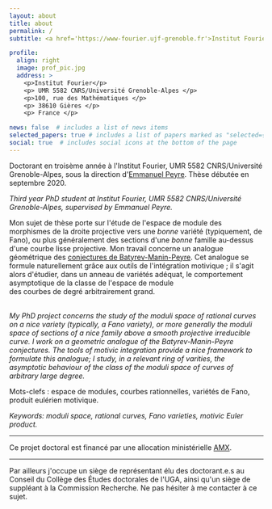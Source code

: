 ```yaml
---
layout: about
title: about
permalink: /
subtitle: <a href='https://www-fourier.ujf-grenoble.fr'>Institut Fourier</a>,  <a href='https://www.univ-grenoble-alpes.fr/'>Université Grenoble-Alpes</a>. 

profile:
  align: right
  image: prof_pic.jpg
  address: >
    <p>Institut Fourier</p>
    <p> UMR 5582 CNRS/Université Grenoble-Alpes </p>
    <p>100, rue des Mathématiques </p>
    <p> 38610 Gières </p>
    <p> France </p>

news: false  # includes a list of news items
selected_papers: true # includes a list of papers marked as "selected={true}"
social: true  # includes social icons at the bottom of the page
---
```


Doctorant en troisème année à l'Institut Fourier, UMR 5582 CNRS/Université Grenoble-Alpes, sous la direction d'<a href="https://www-fourier.univ-grenoble-alpes.fr/~peyre">Emmanuel Peyre</a>.
Thèse débutée en septembre 2020.

<i> Third year PhD student at Institut Fourier, UMR 5582 CNRS/Université Grenoble-Alpes,
supervised by Emmanuel Peyre. </i>

Mon sujet de thèse porte sur l'étude de l'espace de module des morphismes
de la droite projective vers une <i>bonne</i>  variété (typiquement, de Fano),
ou plus généralement des sections d'une <i>bonne</i>  famille au-dessus d'une courbe lisse projective.
Mon travail concerne un analogue géométrique des <a href="https://en.wikipedia.org/wiki/Manin_conjecture"  > conjectures de Batyrev-Manin-Peyre</a>.
Cet analogue se formule naturellement grâce aux outils de l'intégration motivique ;
il s'agit alors d'étudier, dans un anneau de variétés adéquat, le comportement asymptotique de la classe de l'espace de module  
des courbes de degré arbitrairement grand.<br/>
<br/>

<i>My PhD project concerns the study of the moduli space of rational curves on a <i>nice variety</i> (typically, a Fano variety), 
or more generally the moduli space of sections of a <i>nice family</i> above a smooth projective irreducible curve.
I work on a geometric analogue of the Batyrev-Manin-Peyre conjectures.
The tools of motivic integration provide a nice framework to formulate this analogue;
I study, in a relevant ring of varities, the asymptotic behaviour of the class of the moduli space of curves of arbitrary large degree. </i>


Mots-clefs : espace de modules, courbes rationnelles, variétés de Fano, produit eulérien motivique.<br/>

<i> Keywords: moduli space, rational curves, Fano varieties, motivic Euler product. </i>

----- 

Ce projet doctoral est financé par une allocation ministérielle <a href="https://www.polytechnique.edu">AMX</a>.

----- 

Par ailleurs j'occupe un siège de représentant élu des doctorant.e.s au Conseil du Collège des Études doctorales de l'UGA, ainsi qu'un siège de suppléant à la Commission Recherche. Ne pas hésiter à me contacter à ce sujet. 